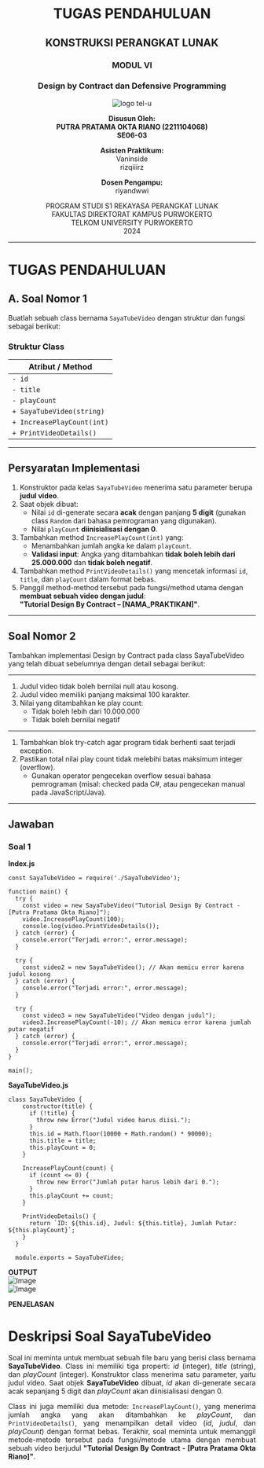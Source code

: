 <div align="center">

# **TUGAS PENDAHULUAN**  
## **KONSTRUKSI PERANGKAT LUNAK**  
### **MODUL VI**  
### **Design by Contract dan Defensive Programming**

![logo tel-u](https://github.com/user-attachments/assets/3a44181d-9c92-47f6-8cf0-87755117fd99)

**Disusun Oleh:**  
**PUTRA PRATAMA OKTA RIANO (2211104068)**  
**SE06-03**

**Asisten Praktikum:**  
Vaninside  
rizqiiirz

**Dosen Pengampu:**  
riyandwwi

PROGRAM STUDI S1 REKAYASA PERANGKAT LUNAK  
FAKULTAS DIREKTORAT KAMPUS PURWOKERTO  
TELKOM UNIVERSITY PURWOKERTO  
2024

</div>

---

# TUGAS PENDAHULUAN

## A. Soal Nomor 1
Buatlah sebuah class bernama `SayaTubeVideo` dengan struktur dan fungsi sebagai berikut:

### Struktur Class

| Atribut / Method             | 
|------------------------------|
| `- id`                       | 
| `- title`                    | 
| `- playCount`                | 
| `+ SayaTubeVideo(string)`    | 
| `+ IncreasePlayCount(int)`   | 
| `+ PrintVideoDetails()`      | 

---

## Persyaratan Implementasi

1. Konstruktor pada kelas `SayaTubeVideo` menerima satu parameter berupa **judul video**.
2. Saat objek dibuat:
   - Nilai `id` di-generate secara **acak** dengan panjang **5 digit** (gunakan class `Random` dari bahasa pemrograman yang digunakan).
   - Nilai `playCount` **diinisialisasi dengan 0**.
3. Tambahkan method `IncreasePlayCount(int)` yang:
   - Menambahkan jumlah angka ke dalam `playCount`.
   - **Validasi input**: Angka yang ditambahkan **tidak boleh lebih dari 25.000.000** dan **tidak boleh negatif**.
4. Tambahkan method `PrintVideoDetails()` yang mencetak informasi `id`, `title`, dan `playCount` dalam format bebas.
5. Panggil method-method tersebut pada fungsi/method utama dengan **membuat sebuah video dengan judul**:  
   **"Tutorial Design By Contract – [NAMA_PRAKTIKAN]"**.

---

## Soal Nomor 2
Tambahkan implementasi Design by Contract pada class SayaTubeVideo yang telah dibuat sebelumnya dengan detail sebagai berikut:

---
1. Judul video tidak boleh bernilai null atau kosong.
2. Judul video memiliki panjang maksimal 100 karakter.
3. Nilai yang ditambahkan ke play count:
   - Tidak boleh lebih dari 10.000.000
   - Tidak boleh bernilai negatif
---

1. Tambahkan blok try-catch agar program tidak berhenti saat terjadi exception.
2. Pastikan total nilai play count tidak melebihi batas maksimum integer (overflow).
   - Gunakan operator pengecekan overflow sesuai bahasa pemrograman (misal: checked pada C#, atau pengecekan manual pada JavaScript/Java).

---

## Jawaban
### Soal 1
**Index.js**
```
const SayaTubeVideo = require('./SayaTubeVideo');

function main() {
  try {
    const video = new SayaTubeVideo("Tutorial Design By Contract - [Putra Pratama Okta Riano]");
    video.IncreasePlayCount(100);
    console.log(video.PrintVideoDetails());
  } catch (error) {
    console.error("Terjadi error:", error.message);
  }

  try {
    const video2 = new SayaTubeVideo(); // Akan memicu error karena judul kosong
  } catch (error) {
    console.error("Terjadi error:", error.message);
  }

  try {
    const video3 = new SayaTubeVideo("Video dengan judul");
    video3.IncreasePlayCount(-10); // Akan memicu error karena jumlah putar negatif
  } catch (error) {
    console.error("Terjadi error:", error.message);
  }
}

main();
```
**SayaTubeVideo.js**
```
class SayaTubeVideo {
    constructor(title) {
      if (!title) {
        throw new Error("Judul video harus diisi.");
      }
      this.id = Math.floor(10000 + Math.random() * 90000);
      this.title = title;
      this.playCount = 0;
    }
  
    IncreasePlayCount(count) {
      if (count <= 0) {
        throw new Error("Jumlah putar harus lebih dari 0.");
      }
      this.playCount += count;
    }
  
    PrintVideoDetails() {
      return `ID: ${this.id}, Judul: ${this.title}, Jumlah Putar: ${this.playCount}`;
    }
  }
  
  module.exports = SayaTubeVideo;
```
**OUTPUT**<br>
![Image](https://github.com/user-attachments/assets/6e54bee4-3586-4413-a87f-e8bfbe1074a8) <br>
![Image](https://github.com/user-attachments/assets/242e8ea9-0647-4a3c-841e-6cbb8d80a14c) <br>

**PENJELASAN**
# Deskripsi Soal SayaTubeVideo

<p style="text-align: justify;">
Soal ini meminta untuk membuat sebuah file baru yang berisi class bernama <strong>SayaTubeVideo</strong>. Class ini memiliki tiga properti: <em>id</em> (integer), <em>title</em> (string), dan <em>playCount</em> (integer). Konstruktor class menerima satu parameter, yaitu judul video. Saat objek <strong>SayaTubeVideo</strong> dibuat, <em>id</em> akan di-generate secara acak sepanjang 5 digit dan <em>playCount</em> akan diinisialisasi dengan 0.
</p>

<p style="text-align: justify;">
Class ini juga memiliki dua metode: <code>IncreasePlayCount()</code>, yang menerima jumlah angka yang akan ditambahkan ke <em>playCount</em>, dan <code>PrintVideoDetails()</code>, yang menampilkan detail video (<em>id</em>, <em>judul</em>, dan <em>playCount</em>) dengan format bebas. Terakhir, soal meminta untuk memanggil metode-metode tersebut pada fungsi/metode utama dengan membuat sebuah video berjudul <strong>"Tutorial Design By Contract - [Putra Pratama Okta Riano]"</strong>.
</p>

